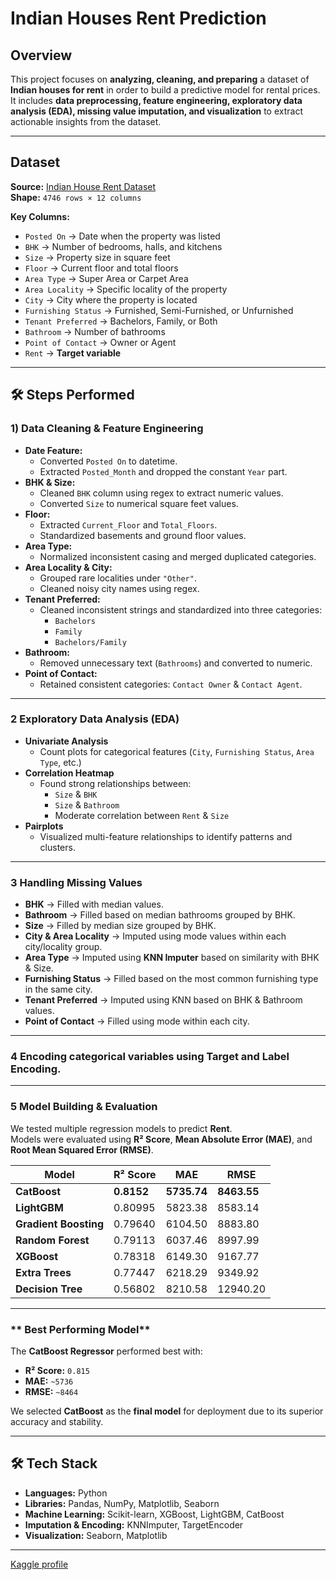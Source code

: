 #  Indian Houses Rent Prediction

##  Overview
This project focuses on **analyzing, cleaning, and preparing** a dataset of **Indian houses for rent** in order to build a predictive model for rental prices.  
It includes **data preprocessing, feature engineering, exploratory data analysis (EDA), missing value imputation, and visualization** to extract actionable insights from the dataset.

---

##  Dataset
**Source:** [Indian House Rent Dataset](https://www.kaggle.com/datasets/cat-reloaded-data-science/indian-houses-for-rent?select=Indian_House_Rent_Dataset.csv#:~:text=calendar_view_week-,Indian_House_Rent_Dataset,-.csv)  
**Shape:** `4746 rows × 12 columns`  

**Key Columns:**
- `Posted On` → Date when the property was listed
- `BHK` → Number of bedrooms, halls, and kitchens
- `Size` → Property size in square feet
- `Floor` → Current floor and total floors
- `Area Type` → Super Area or Carpet Area
- `Area Locality` → Specific locality of the property
- `City` → City where the property is located
- `Furnishing Status` → Furnished, Semi-Furnished, or Unfurnished
- `Tenant Preferred` → Bachelors, Family, or Both
- `Bathroom` → Number of bathrooms
- `Point of Contact` → Owner or Agent
- `Rent` → **Target variable**

---

## 🛠️ Steps Performed

### **1) Data Cleaning & Feature Engineering**
- **Date Feature:**
  - Converted `Posted On` to datetime.
  - Extracted `Posted_Month` and dropped the constant `Year` part.
- **BHK & Size:**
  - Cleaned `BHK` column using regex to extract numeric values.
  - Converted `Size` to numerical square feet values.
- **Floor:**
  - Extracted `Current_Floor` and `Total_Floors`.
  - Standardized basements and ground floor values.
- **Area Type:**
  - Normalized inconsistent casing and merged duplicated categories.
- **Area Locality & City:**
  - Grouped rare localities under `"Other"`.
  - Cleaned noisy city names using regex.
- **Tenant Preferred:**
  - Cleaned inconsistent strings and standardized into three categories:
    - `Bachelors`
    - `Family`
    - `Bachelors/Family`
- **Bathroom:**
  - Removed unnecessary text (`Bathrooms`) and converted to numeric.
- **Point of Contact:**
  - Retained consistent categories: `Contact Owner` & `Contact Agent`.

---

### **2 Exploratory Data Analysis (EDA)**
- **Univariate Analysis**
  - Count plots for categorical features (`City`, `Furnishing Status`, `Area Type`, etc.)
- **Correlation Heatmap**
  - Found strong relationships between:
    - `Size` & `BHK`
    - `Size` & `Bathroom`
    - Moderate correlation between `Rent` & `Size`
- **Pairplots**
  - Visualized multi-feature relationships to identify patterns and clusters.

---

### **3 Handling Missing Values**
- **BHK** → Filled with median values.
- **Bathroom** → Filled based on median bathrooms grouped by BHK.
- **Size** → Filled by median size grouped by BHK.
- **City & Area Locality** → Imputed using mode values within each city/locality group.
- **Area Type** → Imputed using **KNN Imputer** based on similarity with BHK & Size.
- **Furnishing Status** → Filled based on the most common furnishing type in the same city.
- **Tenant Preferred** → Imputed using KNN based on BHK & Bathroom values.
- **Point of Contact** → Filled using mode within each city.

---

### **4 Encoding categorical variables** using Target and Label Encoding.

-----

### **5 Model Building & Evaluation**

We tested multiple regression models to predict **Rent**.  
Models were evaluated using **R² Score**, **Mean Absolute Error (MAE)**, and **Root Mean Squared Error (RMSE)**.

| **Model**           | **R² Score** | **MAE**   | **RMSE**   |
|---------------------|-------------|-----------|------------|
| **CatBoost**        | **0.8152**  | **5735.74** | **8463.55** |
| **LightGBM**        | 0.80995     | 5823.38   | 8583.14    |
| **Gradient Boosting** | 0.79640   | 6104.50   | 8883.80    |
| **Random Forest**   | 0.79113     | 6037.46   | 8997.99    |
| **XGBoost**         | 0.78318     | 6149.30   | 9167.77    |
| **Extra Trees**     | 0.77447     | 6218.29   | 9349.92    |
| **Decision Tree**   | 0.56802     | 8210.58   | 12940.20   |
---

### ** Best Performing Model**
The **CatBoost Regressor** performed best with:
- **R² Score:** `0.815`
- **MAE:** `~5736`
- **RMSE:** `~8464`

We selected **CatBoost** as the **final model** for deployment due to its superior accuracy and stability.

---

## 🛠️ Tech Stack
- **Languages:** Python  
- **Libraries:** Pandas, NumPy, Matplotlib, Seaborn  
- **Machine Learning:** Scikit-learn, XGBoost, LightGBM, CatBoost  
- **Imputation & Encoding:** KNNImputer, TargetEncoder  
- **Visualization:** Seaborn, Matplotlib  

---

[Kaggle profile](https://www.kaggle.com/reemalbadwii) 
